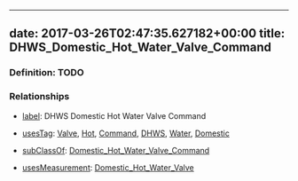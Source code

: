 
---
date: 2017-03-26T02:47:35.627182+00:00
title: DHWS_Domestic_Hot_Water_Valve_Command
---
### Definition: TODO

### Relationships

* [label](http://www.w3.org/2000/01/rdf-schema#label): DHWS Domestic Hot Water Valve Command

* [usesTag](https://brickschema.org/schema/1.0/BrickFrame#usesTag): [Valve](https://brickschema.org/schema/1.0/BrickTag#Valve), [Hot](https://brickschema.org/schema/1.0/BrickTag#Hot), [Command](https://brickschema.org/schema/1.0/BrickTag#Command), [DHWS](https://brickschema.org/schema/1.0/BrickTag#DHWS), [Water](https://brickschema.org/schema/1.0/BrickTag#Water), [Domestic](https://brickschema.org/schema/1.0/BrickTag#Domestic)

* [subClassOf](http://www.w3.org/2000/01/rdf-schema#subClassOf): [Domestic_Hot_Water_Valve_Command](https://brickschema.org/schema/1.0/Brick#Domestic_Hot_Water_Valve_Command)

* [usesMeasurement](https://brickschema.org/schema/1.0/BrickFrame#usesMeasurement): [Domestic_Hot_Water_Valve](https://brickschema.org/schema/1.0/Brick#Domestic_Hot_Water_Valve)

